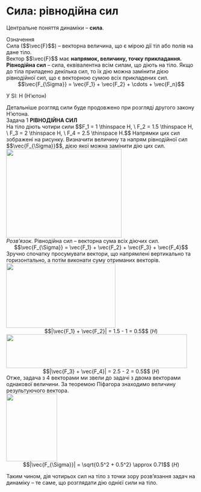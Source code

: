 # Сила: рiвнодiйна сил

Центральне поняття динамiки – <b>сила</b>.

<div class="eoz-wrap">
<span class="eoz">Означення</span>
<div class="eoz-text">
<div class="space">Сила ($$\vec{F}$$) – векторна величина, що є мiрою дiї тiл або полiв на дане тiло.</div>

<div class="space">Вектор $$\vec{F}$$ має <b>напрямок, величину, точку прикладання.</b></div>

<div class="space"><b>Рiвнодiйна сил</b> – сила, еквiвалентна всiм силам, що дiють на тiло. Якщо до тiла приладено декiлька сил, то їх дiю можна замiнити дiєю рiвнодiйної сил, що є векторною сумою всiх прикладених сил.</div>

<div class="space" align="center">$$\vec{F_{\Sigma}} = \vec{F_1} + \vec{F_2} + \cdots + \vec{F_n}$$</div>

У SI: Н </i>(Н’ютон)</i>
</div>
</div>
<div class="space">Детальнiше розгляд сили буде продовжено при розглядi другого закону Н’ютона.</div>

<div class="task-wrap">
<span class="task">Задача 1</span> <b>РIВНОДIЙНА СИЛ</b>
<div class="task-text">
<div class="space">На тiло дiють чотири сили $$F_1 = 1 \thinspace H, \ F_2 = 1.5 \thinspace H, \ F_3 = 2 \thinspace H, \ F_4 = 2.5 \thinspace H.$$ Напрямки цих сил зображенi на рисунку. Визначити величину та напрям рiвнодiйної сил $$\vec{F_{\Sigma}}$$, дiєю якої можна замiнити дiю цих сил.</div>

<div class="space"><img class="image" width="306" height="236" src="https://rawgit.com/chudaol/ed-era-book-physics/master/images/chapter_4/3.png"></div>

<div class="space"<b><i>Розв’язок.</i></b> Рiвнодiйна сил – векторна сума всiх дiючих сил.</div>

<div class="space" align="center">$$\vec{F_{\Sigma}} = \vec{F_1} + \vec{F_2} + \vec{F_3} + \vec{F_4}$$</div>

<div class="space">Зручно спочатку просумувати вектори, що напрямленi вертикально та горизонтально, а потiм виконати суму отриманих векторiв.</div>

<div class="space"><img class="image" width="290" height="172" src="https://rawgit.com/chudaol/ed-era-book-physics/master/images/chapter_4/4.png"></div>

<div class="space" align="center">$$|\vec{F_1} + \vec{F_2}| = 1.5 - 1 = 0.5$$ (<i>H</i>)</div>

<div class="space"><img class="image" width="480" height="90" src="https://rawgit.com/chudaol/ed-era-book-physics/master/images/chapter_4/5.png"></div>

<div class="space" align="center">$$|\vec{F_3} + \vec{F_4}| = 2.5 - 2 = 0.5$$ (<i>H</i>)</div>

<div class="space">Отже, задача з 4 векторами ми звели до задачi з двома векторами однакової величини. За теоремою Пiфагора знаходимо величину результуючого вектора.</div>

<div class="space"><img class="image" width="135" height="180" src="https://rawgit.com/chudaol/ed-era-book-physics/master/images/chapter_4/6.png"></div>

<div class="space" align="center">$$|\vec{F_{\Sigma}}| = \sqrt{0.5^2 + 0.5^2} \approx 0.71$$ (<i>H</i>)</div>

Таким чином, дiя чотирьох сил на тiло з точки зору розв’язання задач на динамiку – те саме, що розглядати дiю однiєї сили на тiло.
</div>
</div>


